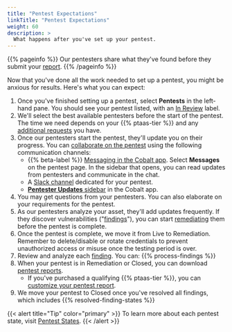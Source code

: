 ```yaml
---
title: "Pentest Expectations"
linkTitle: "Pentest Expectations"
weight: 60
description: >
  What happens after you've set up your pentest.
---
```


{{% pageinfo %}}
Our pentesters share what they've found before they submit your [report](/platform-deep-dive/pentests/reports/).
{{% /pageinfo %}}

Now that you've done all the work needed to set up a pentest, you might be anxious for
results. Here's what you can expect:

1. Once you've finished setting up a pentest, select **Pentests** in the left-hand
   pane. You should see your pentest listed, with an [In Review](/platform-deep-dive/pentests/pentest-process/pentest-states/) label.
1. We'll select the best available pentesters before the start of the pentest. The time we need
   depends on your {{% ptaas-tier %}} and any [additional requests](/getting-started/review-pentest/#additional-requests) you have.
1. Once our pentesters start the pentest, they'll update you on their progress. You can [collaborate on the pentest](/platform-deep-dive/collaboration/collaborate-on-pentests/) using the following communication channels:
   - {{% beta-label %}} [Messaging in the Cobalt app](/platform-deep-dive/collaboration/collaborate-on-pentests/#collaborate-in-the-cobalt-app). Select **Messages** on the pentest page. In the sidebar that opens, you can read updates from pentesters and communicate in the chat.
   <!--![Collaborate on a pentest in the Messages sidebar](/deepdive/MessagesSidebar.png "Collaborate on a pentest in the Messages sidebar")-->
   - A [Slack channel](/platform-deep-dive/collaboration/collaborate-on-pentests/#use-slack-for-communication) dedicated for your pentest.
   - [**Pentester Updates** sidebar](/platform-deep-dive/collaboration/collaborate-on-pentests/#read-updates-from-pentesters) in the Cobalt app.
1. You may get questions from your pentesters. You can also elaborate
   on your requirements for the pentest.
1. As our pentesters analyze your asset, they'll add updates frequently. If they discover vulnerabilities ("[findings](/platform-deep-dive/pentests/findings/)"), you can start
   [remediating](/platform-deep-dive/pentests/findings/remediate-findings/) them before the pentest is complete.
1. Once the pentest is complete, we move it from Live to Remediation. Remember to delete/disable or rotate credentials to prevent unauthorized access or misuse once the testing period is over.
1. Review and analyze each [finding](/platform-deep-dive/pentests/findings/). You can:
   {{% process-findings %}}
1. <a id="report-timing">When your pentest is in Remediation or Closed, you can download [pentest reports](/platform-deep-dive/pentests/reports/).
   - If you've purchased a qualifying {{% ptaas-tier %}}, you can [customize your pentest report](/platform-deep-dive/pentests/reports/customize-report/).
1. We move your pentest to Closed once you've resolved all findings, which includes {{% resolved-finding-states %}}

{{< alert title="Tip" color="primary" >}}
To learn more about each pentest state, visit [Pentest States](/platform-deep-dive/pentests/pentest-process/pentest-states/).
{{< /alert >}}
